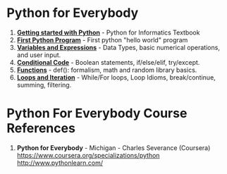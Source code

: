 #  Python for Everybody
1.  **[Getting started with Python](https://github.com/nkuhta/Python-For-Everybody/tree/master/1.%20Getting%20Started%20with%20Python)**  - Python for Informatics Textbook
2.  **[First Python Program](https://github.com/nkuhta/Python-For-Everybody/tree/master/2.%20First%20Program)** - First python "hello world" program
3.  **[Variables and Expressions](https://github.com/nkuhta/Python-For-Everybody/tree/master/3.%20Variables%20and%20Expressions)** - Data Types, basic numerical operations, and user input. 
4.  **[Conditional Code](https://github.com/nkuhta/Python-For-Everybody/tree/master/4.%20Conditional%20Code)** - Boolean statements, if/else/elif, try/except.   
5.  **[Functions](https://github.com/nkuhta/Python-For-Everybody/tree/master/5.%20Functions)** - def(): formalism, math and random library basics.  
6.	**[Loops and Iteration](https://github.com/nkuhta/Python-For-Everybody/tree/master/6.%20Loops%20and%20Iteration)** - While/For loops, Loop Idioms, break/continue, summing, filtering. 

#  Python For Everybody Course References
1.  **Python for Everybody** - Michigan - Charles Severance (Coursera)   
    https://www.coursera.org/specializations/python  
	http://www.pythonlearn.com/
